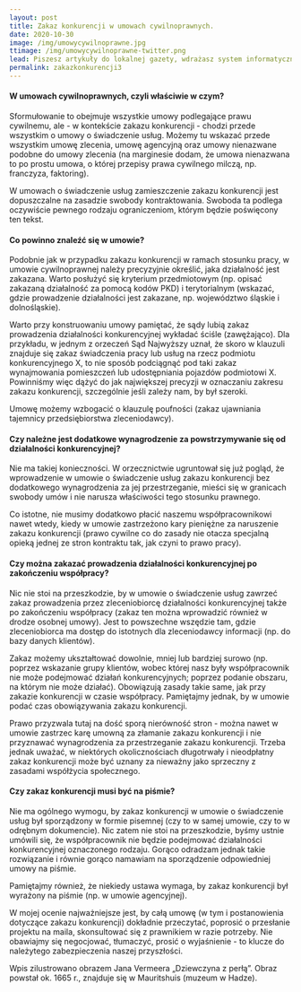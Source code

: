 ```yaml
---
layout: post
title: Zakaz konkurencji w umowach cywilnoprawnych.
date: 2020-10-30
image: /img/umowycywilnoprawne.jpg
ttimage: /img/umowycywilnoprawne-twitter.png
lead: Piszesz artykuły do lokalnej gazety, wdrażasz system informatyczny w wielkiej firmie, pozujesz do reklamowych zdjęć, a to wszystko w ramach zlecenia? Wzdrygasz się przed podpisaniem umowy o zakazie konkurencji? Omówiłam już zakaz konkurencji w czasie trwania stosunku pracy oraz po jego ustaniu, teraz nadszedł czas na przyjrzenie się zakazowi konkurencji w umowach cywilnoprawnych.
permalink: zakazkonkurencji3
---
```


#### W umowach cywilnoprawnych, czyli właściwie w czym?
Sformułowanie to obejmuje wszystkie umowy podlegające prawu cywilnemu, ale - w kontekście zakazu konkurencji - chodzi przede wszystkim o umowy o świadczenie usług. Możemy tu wskazać przede wszystkim umowę zlecenia, umowę agencyjną oraz umowy nienazwane podobne do umowy zlecenia (na marginesie dodam, że umowa nienazwana to po prostu umowa, o której przepisy prawa cywilnego milczą, np. franczyza, faktoring).

W umowach o świadczenie usług zamieszczenie zakazu konkurencji jest dopuszczalne na zasadzie swobody kontraktowania. Swoboda ta podlega oczywiście pewnego rodzaju ograniczeniom, którym będzie poświęcony ten tekst.

#### Co powinno znaleźć się w umowie?
Podobnie jak w przypadku zakazu konkurencji w ramach stosunku pracy, w umowie cywilnoprawnej należy precyzyjnie określić, jaka działalność jest zakazana. Warto posłużyć się kryterium przedmiotowym (np. opisać zakazaną działalność za pomocą kodów PKD) i terytorialnym (wskazać, gdzie prowadzenie działalności jest zakazane, np. województwo śląskie i dolnośląskie).

Warto przy konstruowaniu umowy pamiętać, że sądy lubią zakaz prowadzenia działalności konkurencyjnej wykładać ściśle (zawężająco). Dla przykładu, w jednym z orzeczeń Sąd Najwyższy uznał, że skoro w klauzuli znajduje się zakaz świadczenia pracy lub usług na rzecz podmiotu konkurencyjnego X, to nie sposób podciągnąć pod taki zakaz wynajmowania pomieszczeń lub udostępniania pojazdów podmiotowi X. Powinniśmy więc dążyć do jak największej precyzji w oznaczaniu zakresu zakazu konkurencji, szczególnie jeśli zależy nam, by był szeroki.

Umowę możemy wzbogacić o klauzulę poufności (zakaz ujawniania tajemnicy przedsiębiorstwa zleceniodawcy).

#### Czy należne jest dodatkowe wynagrodzenie za powstrzymywanie się od działalności konkurencyjnej?
Nie ma takiej konieczności. W orzecznictwie ugruntował się już pogląd, że wprowadzenie w umowie o świadczenie usług zakazu konkurencji bez dodatkowego wynagrodzenia za jej przestrzeganie, mieści się w granicach swobody umów i nie narusza właściwości tego stosunku prawnego.

Co istotne, nie musimy dodatkowo płacić naszemu współpracownikowi nawet wtedy, kiedy w umowie zastrzeżono kary pieniężne za naruszenie zakazu konkurencji (prawo cywilne co do zasady nie otacza specjalną opieką jednej ze stron kontraktu tak, jak czyni to prawo pracy).

#### Czy można zakazać prowadzenia działalności konkurencyjnej po zakończeniu współpracy?
Nic nie stoi na przeszkodzie, by w umowie o świadczenie usług zawrzeć zakaz prowadzenia przez zleceniobiorcę działalności konkurencyjnej także po zakończeniu współpracy (zakaz ten można wprowadzić również w drodze osobnej umowy). Jest to powszechne wszędzie tam, gdzie zleceniobiorca ma dostęp do istotnych dla zleceniodawcy informacji (np. do bazy danych klientów).

Zakaz możemy ukształtować dowolnie, mniej lub bardziej surowo (np. poprzez wskazanie grupy klientów, wobec której nasz były współpracownik nie może podejmować działań konkurencyjnych; poprzez podanie obszaru, na którym nie może działać). Obowiązują zasady takie same, jak przy zakazie konkurencji w czasie współpracy. Pamiętajmy jednak, by w umowie podać czas obowiązywania zakazu konkurencji.

Prawo przyzwala tutaj na dość sporą nierówność stron - można nawet w umowie zastrzec karę umowną za złamanie zakazu konkurencji i nie przyznawać wynagrodzenia za przestrzeganie zakazu konkurencji. Trzeba jednak uważać, w niektórych okolicznościach długotrwały i nieodpłatny zakaz konkurencji może być uznany za nieważny jako sprzeczny z zasadami współżycia społecznego.

#### Czy zakaz konkurencji musi być na piśmie?
Nie ma ogólnego wymogu, by zakaz konkurencji w umowie o świadczenie usług był sporządzony w formie pisemnej (czy to w samej umowie, czy to w odrębnym dokumencie). Nic zatem nie stoi na przeszkodzie, byśmy ustnie umówili się, że współpracownik nie będzie podejmować działalności konkurencyjnej oznaczonego rodzaju. Gorąco odradzam jednak takie rozwiązanie i równie gorąco namawiam na sporządzenie odpowiedniej umowy na piśmie.

Pamiętajmy również, że niekiedy ustawa wymaga, by zakaz konkurencji był wyrażony na piśmie (np. w umowie agencyjnej).

W mojej ocenie najważniejsze jest, by całą umowę (w tym i postanowienia dotyczące zakazu konkurencji) dokładnie przeczytać, poprosić o przesłanie projektu na maila, skonsultować się z prawnikiem w razie potrzeby. Nie obawiajmy się negocjować, tłumaczyć, prosić o wyjaśnienie - to klucze do należytego zabezpieczenia naszej przyszłości.

Wpis zilustrowano obrazem Jana Vermeera „Dziewczyna z perłą”. Obraz powstał ok. 1665 r., znajduje się w Mauritshuis (muzeum w Hadze).

